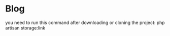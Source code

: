 # Blog
you need to run this command after downloading or cloning the project:
php artisan storage:link
